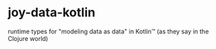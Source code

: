 # joy-data-kotlin
runtime types for "modeling data as data" in Kotlin™ (as they say in the Clojure world)
